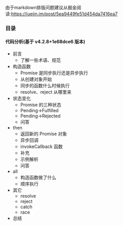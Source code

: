 由于markdown排版问题建议从掘金阅读:<https://juejin.im/post/5ea9449fe51d454da7416ea7>

### 目录

#### 代码分析(基于 v4.2.8+1e68dce6 版本)

- 前言
  - 了解一些术语、规范
- 构造函数
  - Promise 是同步执行还是异步执行
  - 从创建对象开始
  - 同步的函数什么时候执行
  - resolve、reject 从哪里来
- 状态变化
  - Promise 的三种状态
  - Pending->Fulfilled
  - Pending->Rejected
  - 问答
- then
  - 返回新的 Promise 对象
  - 异步回调
  - invokeCallback 函数
  - 补充
  - 示例解析
  - 问答
- all
  - 构造函数做了什么
  - 顺序执行
- 其它
  - resolve
  - reject
  - catch
  - race
- 总结

